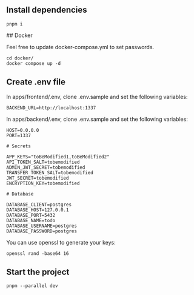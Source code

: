 ## Install dependencies

```
pnpm i
```

## Docker

Feel free to update docker-compose.yml to set passwords.

```
cd docker/
docker compose up -d
```

## Create .env file

In apps/frontend/.env, clone .env.sample and set the following variables:

```
BACKEND_URL=http://localhost:1337
```

In apps/backend/.env, clone .env.sample and set the following variables:

```
HOST=0.0.0.0
PORT=1337

# Secrets

APP_KEYS="toBeModified1,toBeModified2"
API_TOKEN_SALT=tobemodified
ADMIN_JWT_SECRET=tobemodified
TRANSFER_TOKEN_SALT=tobemodified
JWT_SECRET=tobemodified
ENCRYPTION_KEY=tobemodified

# Database

DATABASE_CLIENT=postgres
DATABASE_HOST=127.0.0.1
DATABASE_PORT=5432
DATABASE_NAME=todo
DATABASE_USERNAME=postgres
DATABASE_PASSWORD=postgres
```

You can use openssl to generate your keys:

```
openssl rand -base64 16
```

## Start the project

```
pnpm --parallel dev
```

